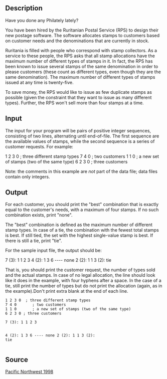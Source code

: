 <h2>Description</h2><p>Have you done any Philately lately? 
</p>
You have been hired by the Ruritanian Postal Service (RPS) to design their new postage software.  The software allocates stamps to customers based on customer needs and the denominations that are currently in stock.

Ruritania is filled with people who correspond with stamp collectors. As a service to these people, the RPS asks that all stamp allocations have the maximum number of different types of stamps in it.  In fact, the RPS has been known to issue several stamps of the same denomination in order to please customers (these count as different types, even though they are the same denomination).  The maximum number of different types of stamps issued at any time is twenty-five.

To save money, the RPS would like to issue as few duplicate stamps as possible (given the constraint that they want to issue as many different types).  Further, the RPS won't sell more than four stamps at a time.
<h2>Input</h2><p>The input for your program will be pairs of positive integer sequences, consisting of two lines, alternating until end-of-file.  The first sequence are the available values of stamps, while the second sequence is a series of customer requests.  For example:
</p>
1 2 3 0	; three different stamp types
7 4 0		; two customers
1 1 0		; a new set of stamps (two of the same type)
6 2 3 0	; three customers

Note: the comments in this example are *not* part of the data file; data files contain only integers. <h2>Output</h2><p>For each customer, you should print the "best" combination that is exactly equal to the customer's needs, with a maximum of four stamps. If no such combination exists, print "none". 
</p>The "best" combination is defined as the maximum number of different stamp types.  In case of a tie, the combination with the fewest total stamps is best.  If still tied, the set with the highest single-value stamp is best.  If there is still a tie, print "tie". 

For the sample input file, the output should be:

7 (3): 1 1 2 3 
4 (2): 1 3 
6 ---- none
2 (2): 1 1
3 (2): tie

That is, you should print the customer request, the number of types sold and the actual stamps.  In case of no legal allocation, the line should look like it does in the example, with four hyphens after a space.  In the case of a tie, still print the number of types but do not print the allocation (again, as in the example).Don't print extra blank at the end of each line.
<pre><code class="language-input1">1 2 3 0	; three different stamp types
7 4 0		; two customers
1 1 0		; a new set of stamps (two of the same type)
6 2 3 0	; three customers</code></pre><pre><code class="language-output1">7 (3): 1 1 2 3 
4 (2): 1 3 
6 ---- none
2 (2): 1 1
3 (2): tie</code></pre><h2>Source</h2><a href="searchproblem?field=source&amp;key=Pacific+Northwest+1998">Pacific Northwest 1998</a>